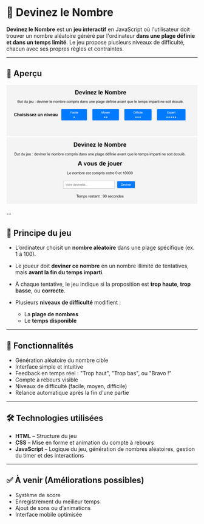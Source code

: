 # 🎯 Devinez le Nombre

**Devinez le Nombre** est un **jeu interactif** en JavaScript où l'utilisateur doit trouver un nombre aléatoire généré par l'ordinateur **dans une plage définie et dans un temps limité**. Le jeu propose plusieurs niveaux de difficulté, chacun avec ses propres règles et contraintes.

---

## 📸 Aperçu

![Aperçu du site](screenshot1.png)
![Aperçu du site](screenshot2.png)


--

## 🧠 Principe du jeu

* L’ordinateur choisit un **nombre aléatoire** dans une plage spécifique (ex. 1 à 100).
* Le joueur doit **deviner ce nombre** en un nombre illimité de tentatives, mais **avant la fin du temps imparti**.
* À chaque tentative, le jeu indique si la proposition est **trop haute**, **trop basse**, ou **correcte**.
* Plusieurs **niveaux de difficulté** modifient :

  * La **plage de nombres**
  * Le **temps disponible**

---

## 🚀 Fonctionnalités

* Génération aléatoire du nombre cible
* Interface simple et intuitive
* Feedback en temps réel : "Trop haut", "Trop bas", ou "Bravo !"
* Compte à rebours visible
* Niveaux de difficulté (facile, moyen, difficile)
* Relance automatique après la fin d'une partie

---

## 🛠️ Technologies utilisées

* **HTML** – Structure du jeu
* **CSS** – Mise en forme et animation du compte à rebours
* **JavaScript** – Logique du jeu, génération de nombres aléatoires, gestion du timer et des interactions

---

## ✅ À venir (Améliorations possibles)

* Système de score
* Enregistrement du meilleur temps
* Ajout de sons ou d’animations
* Interface mobile optimisée